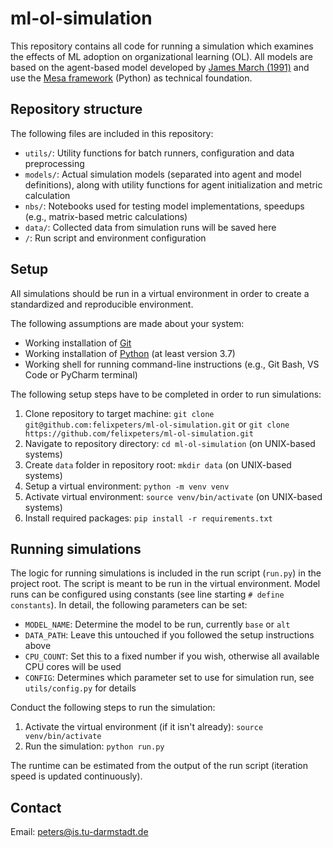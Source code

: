 # ml-ol-simulation

This repository contains all code for running a simulation which examines the
effects of ML adoption on organizational learning (OL). All models are based on
the agent-based model developed by [James March
(1991)](http://strategy.sjsu.edu/www.stable/pdf/March,%20J.%20G.%20%281991%29.%20Organization%20Science%202%281%29%2071-87.pdf)
and use the [Mesa framework](https://github.com/projectmesa/mesa/) (Python) as
technical foundation.

## Repository structure

The following files are included in this repository:

- `utils/`: Utility functions for batch runners, configuration and data preprocessing
- `models/`: Actual simulation models (separated into agent and model definitions), along with utility functions for agent initialization and metric calculation
- `nbs/`: Notebooks used for testing model implementations, speedups (e.g., matrix-based metric calculations)
- `data/`: Collected data from simulation runs will be saved here
- `/`: Run script and environment configuration

## Setup

All simulations should be run in a virtual environment in order to create a standardized and reproducible environment.

The following assumptions are made about your system:

- Working installation of [Git](https://git-scm.com/)
- Working installation of [Python](https://www.python.org/downloads/) (at least version 3.7)
- Working shell for running command-line instructions (e.g., Git Bash, VS Code or PyCharm terminal)

The following setup steps have to be completed in order to run simulations:

1. Clone repository to target machine: `git clone git@github.com:felixpeters/ml-ol-simulation.git` or `git clone https://github.com/felixpeters/ml-ol-simulation.git`
2. Navigate to repository directory: `cd ml-ol-simulation` (on UNIX-based systems)
3. Create `data` folder in repository root: `mkdir data` (on UNIX-based systems)
4. Setup a virtual environment: `python -m venv venv`
5. Activate virtual environment: `source venv/bin/activate` (on UNIX-based systems)
6. Install required packages: `pip install -r requirements.txt`

## Running simulations

The logic for running simulations is included in the run script (`run.py`) in the project root. The script is meant to be run in the virtual environment.
Model runs can be configured using constants (see line starting `# define constants`). In detail, the following parameters can be set:

- `MODEL_NAME`: Determine the model to be run, currently `base` or `alt`
- `DATA_PATH`: Leave this untouched if you followed the setup instructions above
- `CPU_COUNT`: Set this to a fixed number if you wish, otherwise all available CPU cores will be used
- `CONFIG`: Determines which parameter set to use for simulation run, see `utils/config.py` for details

Conduct the following steps to run the simulation:

1. Activate the virtual environment (if it isn't already): `source venv/bin/activate`
2. Run the simulation: `python run.py`

The runtime can be estimated from the output of the run script (iteration speed is updated continuously).

## Contact

Email: [peters@is.tu-darmstadt.de](mailto:peters@is.tu-darmstadt.de)
